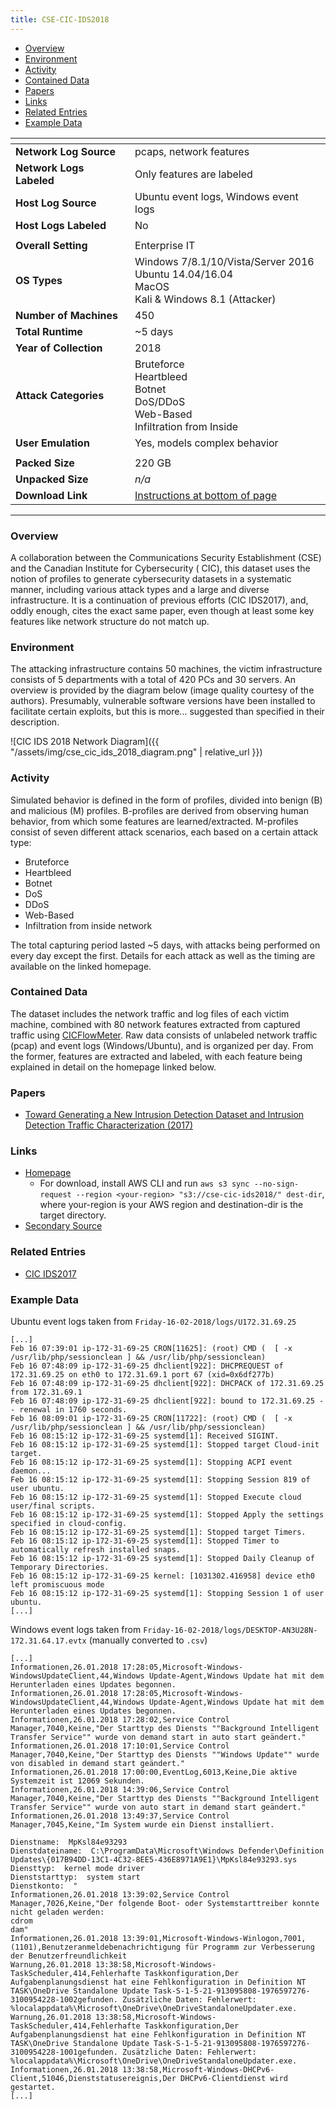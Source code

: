 ```yaml
---
title: CSE-CIC-IDS2018
---
```


- [Overview](#overview)
- [Environment](#environment)
- [Activity](#activity)
- [Contained Data](#contained-data)
- [Papers](#papers)
- [Links](#links)
- [Related Entries](#related-entries)
- [Example Data](#example-data)

| <!-- -->                 | <!-- -->                                                                                                 |
|--------------------------|----------------------------------------------------------------------------------------------------------|
| **Network Log Source**   | pcaps, network features                                                                                  |
| **Network Logs Labeled** | Only features are labeled                                                                                |
| **Host Log Source**      | Ubuntu event logs, Windows event logs                                                                    |
| **Host Logs Labeled**    | No                                                                                                       |
|                          |                                                                                                          |
| **Overall Setting**      | Enterprise IT                                                                                            |
| **OS Types**             | Windows 7/8.1/10/Vista/Server 2016 <br> Ubuntu 14.04/16.04 <br> MacOS<br/> Kali & Windows 8.1 (Attacker) |
| **Number of Machines**   | 450                                                                                                      |
| **Total Runtime**        | ~5 days                                                                                                  |
| **Year of Collection**   | 2018                                                                                                     |
| **Attack Categories**    | Bruteforce<br/>Heartbleed<br/>Botnet<br/>DoS/DDoS<br/>Web-Based<br/>Infiltration from Inside             |
| **User Emulation**       | Yes, models complex behavior                                                                             |
|                          |                                                                                                          |
| **Packed Size**          | 220 GB                                                                                                   |
| **Unpacked Size**        | _n/a_                                                                                                    |
| **Download Link**        | [Instructions at bottom of page](https://www.unb.ca/cic/datasets/ids-2018.html)                          |

***

### Overview

A collaboration between the Communications Security Establishment (CSE) and the Canadian Institute for Cybersecurity (
CIC), this dataset uses the notion of profiles to generate cybersecurity datasets in a systematic manner, including
various attack types and a large and diverse infrastructure.
It is a continuation of previous efforts (CIC IDS2017), and, oddly enough, cites the exact same paper, even though at
least some key features like network structure do not match up.

### Environment

The attacking infrastructure contains 50 machines, the victim infrastructure consists of 5 departments with a total of
420 PCs and 30 servers.
An overview is provided by the diagram below (image quality courtesy of the authors).
Presumably, vulnerable software versions have been installed to facilitate certain exploits, but this is more...
suggested than specified in their description.

![CIC IDS 2018 Network Diagram]({{ "/assets/img/cse_cic_ids_2018_diagram.png" | relative_url }})

### Activity

Simulated behavior is defined in the form of profiles, divided into benign (B) and malicious (M) profiles.
B-profiles are derived from observing human behavior, from which some features are learned/extracted.
M-profiles consist of seven different attack scenarios, each based on a certain attack type:

- Bruteforce
- Heartbleed
- Botnet
- DoS
- DDoS
- Web-Based
- Infiltration from inside network

The total capturing period lasted ~5 days, with attacks being performed on every day except the first.
Details for each attack as well as the timing are available on the linked homepage.

### Contained Data

The dataset includes the network traffic and log files of each victim machine, combined with 80 network features
extracted from captured traffic using [CICFlowMeter](https://www.unb.ca/cic/research/applications.html#CICFlowMeter).
Raw data consists of unlabeled network traffic (pcap) and event logs (Windows/Ubuntu), and is organized per day.
From the former, features are extracted and labeled, with each feature being explained in detail on the homepage linked
below.

### Papers

- [Toward Generating a New Intrusion Detection Dataset and Intrusion Detection Traffic Characterization (2017)](https://doi.org/10.5220/0006639801080116)

### Links

- [Homepage](https://www.unb.ca/cic/datasets/ids-2018.html)
    - For download, install AWS CLI and
      run `aws s3 sync --no-sign-request --region <your-region> "s3://cse-cic-ids2018/" dest-dir`, where your-region is
      your AWS region and destination-dir is the target directory.
- [Secondary Source](https://registry.opendata.aws/cse-cic-ids2018/)

### Related Entries

- [CIC IDS2017](cic_ids2017.md)

### Example Data

Ubuntu event logs taken from `Friday-16-02-2018/logs/U172.31.69.25`

```
[...]
Feb 16 07:39:01 ip-172-31-69-25 CRON[11625]: (root) CMD (  [ -x /usr/lib/php/sessionclean ] && /usr/lib/php/sessionclean)
Feb 16 07:48:09 ip-172-31-69-25 dhclient[922]: DHCPREQUEST of 172.31.69.25 on eth0 to 172.31.69.1 port 67 (xid=0x6df277b)
Feb 16 07:48:09 ip-172-31-69-25 dhclient[922]: DHCPACK of 172.31.69.25 from 172.31.69.1
Feb 16 07:48:09 ip-172-31-69-25 dhclient[922]: bound to 172.31.69.25 -- renewal in 1760 seconds.
Feb 16 08:09:01 ip-172-31-69-25 CRON[11722]: (root) CMD (  [ -x /usr/lib/php/sessionclean ] && /usr/lib/php/sessionclean)
Feb 16 08:15:12 ip-172-31-69-25 systemd[1]: Received SIGINT.
Feb 16 08:15:12 ip-172-31-69-25 systemd[1]: Stopped target Cloud-init target.
Feb 16 08:15:12 ip-172-31-69-25 systemd[1]: Stopping ACPI event daemon...
Feb 16 08:15:12 ip-172-31-69-25 systemd[1]: Stopping Session 819 of user ubuntu.
Feb 16 08:15:12 ip-172-31-69-25 systemd[1]: Stopped Execute cloud user/final scripts.
Feb 16 08:15:12 ip-172-31-69-25 systemd[1]: Stopped Apply the settings specified in cloud-config.
Feb 16 08:15:12 ip-172-31-69-25 systemd[1]: Stopped target Timers.
Feb 16 08:15:12 ip-172-31-69-25 systemd[1]: Stopped Timer to automatically refresh installed snaps.
Feb 16 08:15:12 ip-172-31-69-25 systemd[1]: Stopped Daily Cleanup of Temporary Directories.
Feb 16 08:15:12 ip-172-31-69-25 kernel: [1031302.416958] device eth0 left promiscuous mode
Feb 16 08:15:12 ip-172-31-69-25 systemd[1]: Stopping Session 1 of user ubuntu.
[...]
```

Windows event logs taken from `Friday-16-02-2018/logs/DESKTOP-AN3U28N-172.31.64.17.evtx` (manually converted to `.csv`)

```
[...]
Informationen,26.01.2018 17:28:05,Microsoft-Windows-WindowsUpdateClient,44,Windows Update-Agent,Windows Update hat mit dem Herunterladen eines Updates begonnen.
Informationen,26.01.2018 17:28:05,Microsoft-Windows-WindowsUpdateClient,44,Windows Update-Agent,Windows Update hat mit dem Herunterladen eines Updates begonnen.
Informationen,26.01.2018 17:28:02,Service Control Manager,7040,Keine,"Der Starttyp des Diensts ""Background Intelligent Transfer Service"" wurde von demand start in auto start geändert."
Informationen,26.01.2018 17:10:01,Service Control Manager,7040,Keine,"Der Starttyp des Diensts ""Windows Update"" wurde von disabled in demand start geändert."
Informationen,26.01.2018 17:00:00,EventLog,6013,Keine,Die aktive Systemzeit ist 12069 Sekunden.
Informationen,26.01.2018 14:39:06,Service Control Manager,7040,Keine,"Der Starttyp des Diensts ""Background Intelligent Transfer Service"" wurde von auto start in demand start geändert."
Informationen,26.01.2018 13:49:37,Service Control Manager,7045,Keine,"Im System wurde ein Dienst installiert.

Dienstname:  MpKsl84e93293
Dienstdateiname:  C:\ProgramData\Microsoft\Windows Defender\Definition Updates\{017B94DD-13C1-4C32-8EE5-436E8971A9E1}\MpKsl84e93293.sys
Diensttyp:  kernel mode driver
Dienststarttyp:  system start
Dienstkonto:  "
Informationen,26.01.2018 13:39:02,Service Control Manager,7026,Keine,"Der folgende Boot- oder Systemstarttreiber konnte nicht geladen werden: 
cdrom
dam"
Informationen,26.01.2018 13:39:01,Microsoft-Windows-Winlogon,7001,(1101),Benutzeranmeldebenachrichtigung für Programm zur Verbesserung der Benutzerfreundlichkeit
Warnung,26.01.2018 13:38:58,Microsoft-Windows-TaskScheduler,414,Fehlerhafte Taskkonfiguration,Der Aufgabenplanungsdienst hat eine Fehlkonfiguration in Definition NT TASK\OneDrive Standalone Update Task-S-1-5-21-913095808-1976597276-3100954228-1002gefunden. Zusätzliche Daten: Fehlerwert: %localappdata%\Microsoft\OneDrive\OneDriveStandaloneUpdater.exe.
Warnung,26.01.2018 13:38:58,Microsoft-Windows-TaskScheduler,414,Fehlerhafte Taskkonfiguration,Der Aufgabenplanungsdienst hat eine Fehlkonfiguration in Definition NT TASK\OneDrive Standalone Update Task-S-1-5-21-913095808-1976597276-3100954228-1001gefunden. Zusätzliche Daten: Fehlerwert: %localappdata%\Microsoft\OneDrive\OneDriveStandaloneUpdater.exe.
Informationen,26.01.2018 13:38:58,Microsoft-Windows-DHCPv6-Client,51046,Dienststatusereignis,Der DHCPv6-Clientdienst wird gestartet.
[...]
```